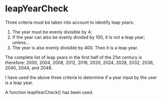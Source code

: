 # leapYearCheck

Three criteria must be taken into account to identify leap years:
1. The year must be evenly divisible by 4;
2. If the year can also be evenly divided by 100, it is not a leap year;
unless...
3. The year is also evenly divisible by 400. Then it is a leap year.

The complete list of leap years in the first half of the 21st century is therefore:
2000, 2004, 2008, 2012, 2016, 2020, 2024, 2028, 2032, 2036, 2040, 2044, and 2048.

I have used the above three criteria to determine if a year input by the user is a leap year.

A function leapYearCheck() has been used.
